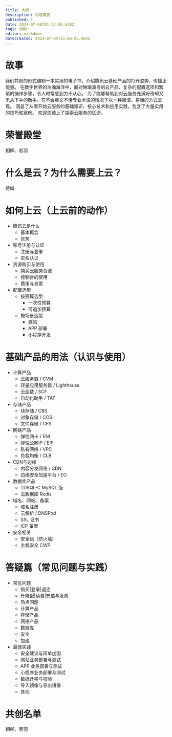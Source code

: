 ```yaml
---
title: 大纲
description: 内容概要
published: 1
date: 2024-07-08T01:52:48.618Z
tags: 相柳
editor: markdown
dateCreated: 2024-07-04T15:06:05.464Z
---
```


# 故事

我们共创的形式编制一本实用的电子书，介绍腾讯云基础产品的打开姿势，传播正能量。
在数字世界的浩瀚海洋中，面对琳琅满目的云产品、复杂的配置选项和繁琐的操作步骤，令人时常感到力不从心。
为了能够帮助到对云服务充满好奇却又无从下手的新手。在不会英文不懂专业术语的情况下以一种简洁、易懂的方式呈现。
涵盖了从零开始云服务的基础知识、核心技术和应用实践，包含了大量实用的技巧和案例。
欢迎您踏上了探索云服务的征途。

# 荣誉殿堂

相柳、若羽

# 什么是云？为什么需要上云？
待编

# 如何上云（上云前的动作）

  - 腾讯云是什么
    - 基本概念
    - 优势
  - 账号注册与认证
    - 注册与登录
    - 实名认证
  - 资源购买与使用
    - 购买云服务资源
    - 控制台的使用
    - 费用与发票
  - 配置选型
    - 按预算选型
      - 一次性预算
      - 可追加预算
    - 按场景选型
      - 建站
      - APP 部署
      - 小程序开发

# 基础产品的用法（认识与使用）

  - 计算产品
    - 云服务器 / CVM
    - 轻量应用服务器 / Lighthouse
    - 云函数 / SCF
    - 自动化助手 / TAT
  - 存储产品
    - 块存储 / CBS
    - 对象存储 / COS
    - 文件存储 / CFS
  - 网络产品
    - 弹性网卡 / ENI
    - 弹性公网IP / EIP
    - 私有网络 / VPC
    - 负载均衡 / CLB
  - CDN与边缘
    - 内容分发网络 / CDN
    - 边缘安全加速平台 / EO
  - 数据库产品
    - TDSQL-C MySQL 版
    - 云数据库 Redis
  - 域名、网站、备案
  	- 域名注册
    - 云解析 / DNSPod
    - SSL 证书
    - ICP 备案
  - 安全相关
    - 安全组（防火墙）
    - 主机安全 CWP

# 答疑篇（常见问题与实践）

  - 常见问题
    - 购买|登录|退还
    - 升降配|续费|充值与发票
    - 热点问题
    - 计算产品
    - 存储产品
    - 网络产品
    - 数据库
    - 安全
    - 加速
  - 最佳实践
    - 安全建议与简单加固
    - 网站业务部署与测试
    - APP 业务部署与测试
    - 小程序业务部署与测试
    - 数据迁移与校验
    - 导入镜像与导出镜像
    - 其他

# 共创名单

相柳、若羽


